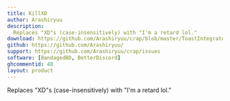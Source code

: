 ```yaml
---
title: KillXD
author: Arashiryuu
description:
  Replaces "XD"s (case-insensitively) with "I'm a retard lol."
download: https://github.com/Arashiryuu/crap/blob/master/ToastIntegrated/KillXD/KillXD.plugin.js
github: https://github.com/Arashiryuu/
support: https://github.com/Arashiryuu/crap/issues
software: [BandagedBD, BetterDiscord]
ghcommentid: 48
layout: product
---
```

Replaces "XD"s (case-insensitively) with "I'm a retard lol."